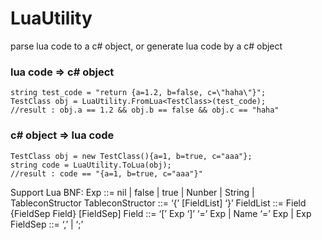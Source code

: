 # LuaUtility
parse lua code to a c# object, or generate lua code by a c# object

### lua code => c# object 
```
string test_code = "return {a=1.2, b=false, c=\"haha\"}";
TestClass obj = LuaUtility.FromLua<TestClass>(test_code);
//result : obj.a == 1.2 && obj.b == false && obj.c == "haha"
```

### c# object => lua code
```
TestClass obj = new TestClass(){a=1, b=true, c="aaa"};
string code = LuaUtility.ToLua(obj);
//result : code == "{a=1, b=true, c="aaa"}"
```

Support Lua BNF:
    Exp ::= nil | false | true | Nunber | String | TableconStructor
    TableconStructor ::= ‘{’ [FieldList] ‘}’
    FieldList ::= Field {FieldSep Field} [FieldSep]
    Field ::= ‘[’ Exp ‘]’ ‘=’ Exp | Name ‘=’ Exp | Exp
    FieldSep ::= ‘,’ | ‘;’
